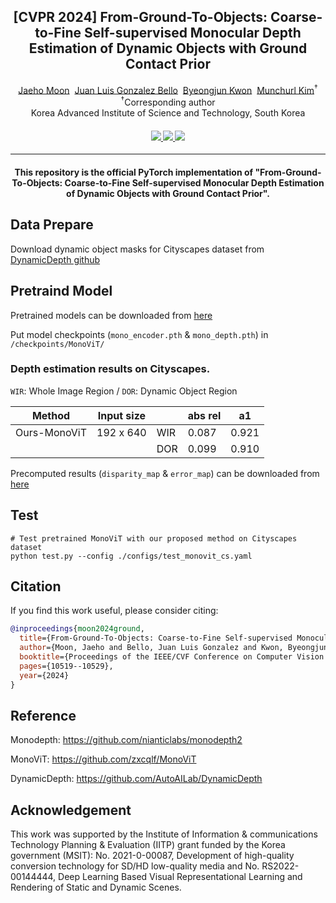 <div align="center">
<h2>[CVPR 2024] From-Ground-To-Objects: Coarse-to-Fine Self-supervised Monocular Depth Estimation of Dynamic Objects with Ground Contact Prior
</h2>

<div>    
    <a href='https://sites.google.com/view/jaehomoon/' target='_blank'>Jaeho Moon</a>&nbsp;
    <a href='https://sites.google.com/view/juan-luis-gb' target='_blank'>Juan Luis Gonzalez Bello</a>&nbsp;
    <a href='https://www.viclab.kaist.ac.kr/' target='_blank'>Byeongjun Kwon</a>&nbsp;
    <a href='https://www.viclab.kaist.ac.kr/' target='_blank'>Munchurl Kim</a><sup>†</sup>
</div>
<div>
    <sup>†</sup>Corresponding author</span>
</div>
<div>
    Korea Advanced Institute of Science and Technology, South Korea
</div>

<div>
    <h4 align="center">
        <a href="https://kaist-viclab.github.io/From_Ground_To_Objects_site/" target='_blank'>
        <img src="https://img.shields.io/badge/🐳-Project%20Page-blue">
        </a>
        <a href="https://arxiv.org/abs/2312.10118" target='_blank'>
        <img src="https://img.shields.io/badge/arXiv-2312.10118-b31b1b.svg">
        </a>
        <a href="https://youtu.be/-pOJ1g01G6o?si=De4mXRqFK-ClzaWR" target='_blank'>
        <img src="https://img.shields.io/badge/Demo%20Video-%23FF0000.svg?logo=YouTube&logoColor=white">
        </a>
    </h4>
</div>

---

<div align="center">
    <h4>
        This repository is the official PyTorch implementation of "From-Ground-To-Objects: Coarse-to-Fine Self-supervised Monocular Depth Estimation of Dynamic Objects with Ground Contact Prior".
    </h4>
</div>
</div>


## Data Prepare

Download dynamic object masks for Cityscapes dataset from [DynamicDepth github](https://github.com/AutoAILab/DynamicDepth)


## Pretraind Model

Pretrained models can be downloaded from [here](https://drive.google.com/drive/folders/1C9SHo3_sRe1OYBREKhxXsDCosuXGZNK6?usp=drive_link)

Put model checkpoints (`mono_encoder.pth` & `mono_depth.pth`) in `/checkpoints/MonoViT/`


### Depth estimation results on Cityscapes.

`WIR`: Whole Image Region / `DOR`: Dynamic Object Region

| Method       | Input size |     | abs rel | a1    | 
|--------------|------------|-----|---------|-------|
| Ours-MonoViT | 192 x 640  | WIR | 0.087   | 0.921 | 
|              |            | DOR | 0.099   | 0.910 | 

Precomputed results (`disparity_map` & `error_map`) can be downloaded from [here](https://drive.google.com/drive/folders/1hlEcE_AcRWhREth0tTj8a06u0XXS7J_g?usp=drive_link)


## Test

```
# Test pretrained MonoViT with our proposed method on Cityscapes dataset
python test.py --config ./configs/test_monovit_cs.yaml
```






## Citation

If you find this work useful, please consider citing:
```BibTex
@inproceedings{moon2024ground,
  title={From-Ground-To-Objects: Coarse-to-Fine Self-supervised Monocular Depth Estimation of Dynamic Objects with Ground Contact Prior},
  author={Moon, Jaeho and Bello, Juan Luis Gonzalez and Kwon, Byeongjun and Kim, Munchurl},
  booktitle={Proceedings of the IEEE/CVF Conference on Computer Vision and Pattern Recognition},
  pages={10519--10529},
  year={2024}
}
```


## Reference

Monodepth: https://github.com/nianticlabs/monodepth2

MonoViT: https://github.com/zxcqlf/MonoViT

DynamicDepth: https://github.com/AutoAILab/DynamicDepth

## Acknowledgement

This work was supported by the Institute of Information & communications Technology Planning & Evaluation (IITP) grant funded by the Korea government (MSIT): No. 2021-0-00087, Development of high-quality conversion technology for SD/HD low-quality media and No. RS2022-00144444, Deep Learning Based Visual Representational Learning and Rendering of Static and Dynamic Scenes.